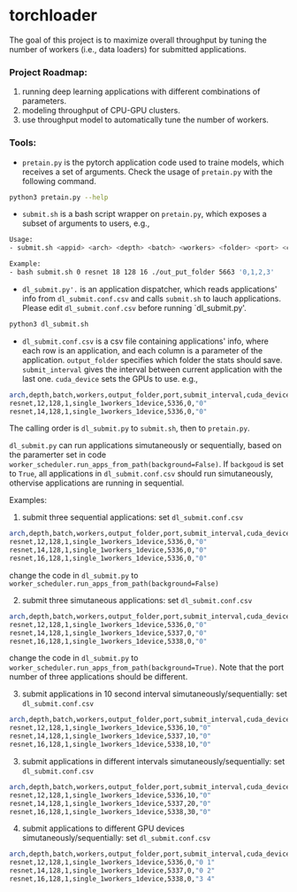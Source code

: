 # torchloader

The goal of this project is to maximize overall throughput by tuning the number of workers (i.e., data loaders) for submitted applications.

### Project Roadmap:
1. running deep learning applications with different combinations of parameters.
2. modeling throughput of CPU-GPU clusters.
3. use throughput model to automatically tune the number of workers.

### Tools:
- `pretain.py` is the pytorch application code used to traine models, which receives a set of arguments. Check the usage of `pretain.py` with the following command.
```sh
python3 pretain.py --help
```

- `submit.sh` is a bash script wrapper on `pretain.py`, which exposes a subset of arguments to users, e.g., 

```sh
Usage: 
- submit.sh <appid> <arch> <depth> <batch> <workers> <folder> <port> <cuda_device>

Example:
- bash submit.sh 0 resnet 18 128 16 ./out_put_folder 5663 '0,1,2,3' 
```

- `dl_submit.py'.` is an application dispatcher, which reads applications' info from `dl_submit.conf.csv` and calls `submit.sh` to lauch applications. Please edit `dl_submit.conf.csv` before running `dl_submit.py'.
```sh
python3 dl_submit.sh
```
- `dl_submit.conf.csv` is a csv file containing applications' info, where each row is an application, and each column is a parameter of the application. `output_folder` specifies which folder the stats should save. `submit_interval` gives the interval between current application with the last one. `cuda_device` sets the GPUs to use. e.g.,

```sh
arch,depth,batch,workers,output_folder,port,submit_interval,cuda_device
resnet,12,128,1,single_1workers_1device,5336,0,"0"
resnet,14,128,1,single_1workers_1device,5336,0,"0"
```
The calling order is `dl_submit.py` to `submit.sh`, then to `pretain.py`.

`dl_submit.py` can run applications simutaneously or sequentially, based on the paramerter set in code `worker_scheduler.run_apps_from_path(background=False)`. If `backgoud` is set to `True`, all applications in `dl_submit.conf.csv` should run simutaneously, othervise applications are running in sequential.

Examples:
1. submit three sequential applications:
set `dl_submit.conf.csv`
```sh
arch,depth,batch,workers,output_folder,port,submit_interval,cuda_device
resnet,12,128,1,single_1workers_1device,5336,0,"0"
resnet,14,128,1,single_1workers_1device,5336,0,"0"
resnet,16,128,1,single_1workers_1device,5336,0,"0"
```
change the code in `dl_submit.py` to  `worker_scheduler.run_apps_from_path(background=False)`

2. submit three simutaneous applications:
set `dl_submit.conf.csv`
```sh
arch,depth,batch,workers,output_folder,port,submit_interval,cuda_device
resnet,12,128,1,single_1workers_1device,5336,0,"0"
resnet,14,128,1,single_1workers_1device,5337,0,"0"
resnet,16,128,1,single_1workers_1device,5338,0,"0"
```
change the code in `dl_submit.py` to  `worker_scheduler.run_apps_from_path(background=True)`. Note that the port number of three applications should be different.

3. submit applications in 10 second interval simutaneously/sequentially:
set `dl_submit.conf.csv`
```sh
arch,depth,batch,workers,output_folder,port,submit_interval,cuda_device
resnet,12,128,1,single_1workers_1device,5336,10,"0"
resnet,14,128,1,single_1workers_1device,5337,10,"0"
resnet,16,128,1,single_1workers_1device,5338,10,"0"
```

3. submit applications in different intervals simutaneously/sequentially:
set `dl_submit.conf.csv`
```sh
arch,depth,batch,workers,output_folder,port,submit_interval,cuda_device
resnet,12,128,1,single_1workers_1device,5336,10,"0"
resnet,14,128,1,single_1workers_1device,5337,20,"0"
resnet,16,128,1,single_1workers_1device,5338,30,"0"
```

4. submit applications to different GPU devices simutaneously/sequentially:
set `dl_submit.conf.csv`
```sh
arch,depth,batch,workers,output_folder,port,submit_interval,cuda_device
resnet,12,128,1,single_1workers_1device,5336,0,"0 1"
resnet,14,128,1,single_1workers_1device,5337,0,"0 2"
resnet,16,128,1,single_1workers_1device,5338,0,"3 4"
```
